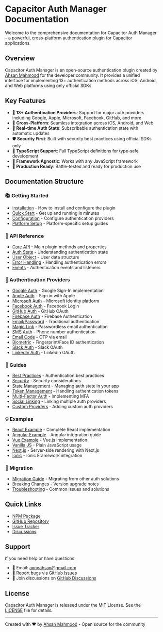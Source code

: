 # Capacitor Auth Manager Documentation

Welcome to the comprehensive documentation for Capacitor Auth Manager - a powerful, cross-platform authentication plugin for Capacitor applications.

## Overview

Capacitor Auth Manager is an open-source authentication plugin created by [Ahsan Mahmood](https://aoneahsan.com) for the developer community. It provides a unified interface for implementing 13+ authentication methods across iOS, Android, and Web platforms using only official SDKs.

## Key Features

- 🔐 **13+ Authentication Providers**: Support for major auth providers including Google, Apple, Microsoft, Facebook, GitHub, and more
- 📱 **Cross-Platform**: Seamless integration across iOS, Android, and Web
- 🔄 **Real-time Auth State**: Subscribable authentication state with automatic updates
- 🛡️ **Security First**: Built with security best practices using official SDKs only
- 📝 **TypeScript Support**: Full TypeScript definitions for type-safe development
- 🎯 **Framework Agnostic**: Works with any JavaScript framework
- 🚀 **Production Ready**: Battle-tested and ready for production use

## Documentation Structure

### 📚 Getting Started

- [Installation](./getting-started/installation.md) - How to install and configure the plugin
- [Quick Start](./getting-started/quick-start.md) - Get up and running in minutes
- [Configuration](./getting-started/configuration.md) - Configure authentication providers
- [Platform Setup](./getting-started/platform-setup.md) - Platform-specific setup guides

### 🔧 API Reference

- [Core API](./api-reference/core-api.md) - Main plugin methods and properties
- [Auth State](./api-reference/auth-state.md) - Understanding authentication state
- [User Object](./api-reference/user-object.md) - User data structure
- [Error Handling](./api-reference/error-handling.md) - Handling authentication errors
- [Events](./api-reference/events.md) - Authentication events and listeners

### 🏢 Authentication Providers

- [Google Auth](./providers/google.md) - Google Sign-In implementation
- [Apple Auth](./providers/apple.md) - Sign in with Apple
- [Microsoft Auth](./providers/microsoft.md) - Microsoft identity platform
- [Facebook Auth](./providers/facebook.md) - Facebook Login
- [GitHub Auth](./providers/github.md) - GitHub OAuth
- [Firebase Auth](./providers/firebase.md) - Firebase Authentication
- [Email/Password](./providers/email-password.md) - Traditional authentication
- [Magic Link](./providers/magic-link.md) - Passwordless email authentication
- [SMS Auth](./providers/sms.md) - Phone number authentication
- [Email Code](./providers/email-code.md) - OTP via email
- [Biometric](./providers/biometric.md) - Fingerprint/Face ID authentication
- [Slack Auth](./providers/slack.md) - Slack OAuth
- [LinkedIn Auth](./providers/linkedin.md) - LinkedIn OAuth

### 📖 Guides

- [Best Practices](./guides/best-practices.md) - Authentication best practices
- [Security](./guides/security.md) - Security considerations
- [State Management](./guides/state-management.md) - Managing auth state in your app
- [Token Management](./guides/token-management.md) - Handling authentication tokens
- [Multi-Factor Auth](./guides/mfa.md) - Implementing MFA
- [Social Linking](./guides/social-linking.md) - Linking multiple auth providers
- [Custom Providers](./guides/custom-providers.md) - Adding custom auth providers

### 💡 Examples

- [React Example](./examples/react.md) - Complete React implementation
- [Angular Example](./examples/angular.md) - Angular integration guide
- [Vue Example](./examples/vue.md) - Vue.js implementation
- [Vanilla JS](./examples/vanilla-js.md) - Plain JavaScript usage
- [Next.js](./examples/nextjs.md) - Server-side rendering with Next.js
- [Ionic](./examples/ionic.md) - Ionic Framework integration

### 🔄 Migration

- [Migration Guide](./migration/migration-guide.md) - Migrating from other auth solutions
- [Breaking Changes](./migration/breaking-changes.md) - Version upgrade notes
- [Troubleshooting](./migration/troubleshooting.md) - Common issues and solutions

## Quick Links

- [NPM Package](https://www.npmjs.com/package/capacitor-auth-manager)
- [GitHub Repository](https://github.com/aoneahsan/capacitor-auth-manager)
- [Issue Tracker](https://github.com/aoneahsan/capacitor-auth-manager/issues)
- [Discussions](https://github.com/aoneahsan/capacitor-auth-manager/discussions)

## Support

If you need help or have questions:

- 📧 Email: aoneahsan@gmail.com
- 🐛 Report bugs via [GitHub Issues](https://github.com/aoneahsan/capacitor-auth-manager/issues)
- 💬 Join discussions on [GitHub Discussions](https://github.com/aoneahsan/capacitor-auth-manager/discussions)

## License

Capacitor Auth Manager is released under the MIT License. See the [LICENSE](../LICENSE) file for details.

---

Created with ❤️ by [Ahsan Mahmood](https://aoneahsan.com) - Open source for the community
